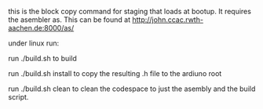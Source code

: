 this is the block copy command for staging that loads at bootup.  It requires the asembler as.  This can be found at http://john.ccac.rwth-aachen.de:8000/as/

under linux run:

run ./build.sh to build 

run ./build.sh install to copy the resulting .h file to the ardiuno root

run ./build.sh clean to clean the codespace to just the asembly and the build script.


